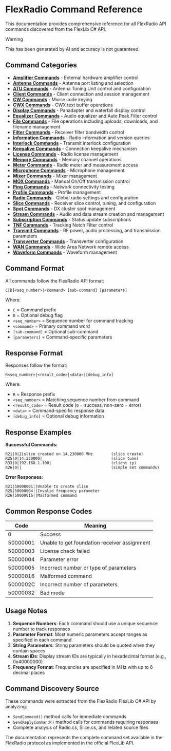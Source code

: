 # FlexRadio Command Reference

This documentation provides comprehensive reference for all FlexRadio API commands discovered from the FlexLib C# API.

> [!WARNING]
> This has been generated by AI and accuracy is not guaranteed.

## Command Categories

- [**Amplifier Commands**](https://github.com/rimuadmin/ProtoFlex/wiki/Amplifier-Commands) - External hardware amplifier control
- [**Antenna Commands**](https://github.com/rimuadmin/ProtoFlex/wiki/Antenna-Commands) - Antenna port listing and selection
- [**ATU Commands**](https://github.com/rimuadmin/ProtoFlex/wiki/ATU-Commands) - Antenna Tuning Unit control and configuration
- [**Client Commands**](https://github.com/rimuadmin/ProtoFlex/wiki/Client-Commands) - Client connection and session management
- [**CW Commands**](https://github.com/rimuadmin/ProtoFlex/wiki/CW-Commands) - Morse code keying
- [**CWX Commands**](https://github.com/rimuadmin/ProtoFlex/wiki/CWX-Commands) - CWX text buffer operations
- [**Display Commands**](https://github.com/rimuadmin/ProtoFlex/wiki/Display-Commands) - Panadapter and waterfall display control
- [**Equalizer Commands**](https://github.com/rimuadmin/ProtoFlex/wiki/Equalizer-Commands) - Audio equalizer and Auto Peak Filter control
- [**File Commands**](https://github.com/rimuadmin/ProtoFlex/wiki/File-Commands) - File operations including uploads, downloads, and filename management
- [**Filter Commands**](https://github.com/rimuadmin/ProtoFlex/wiki/Filter-Commands) - Receiver filter bandwidth control
- [**Information Commands**](https://github.com/rimuadmin/ProtoFlex/wiki/Information-Commands) - Radio information and version queries
- [**Interlock Commands**](https://github.com/rimuadmin/ProtoFlex/wiki/Interlock-Commands) - Transmit interlock configuration
- [**Keepalive Commands**](https://github.com/rimuadmin/ProtoFlex/wiki/Keepalive-Commands) - Connection keepalive mechanism
- [**License Commands**](https://github.com/rimuadmin/ProtoFlex/wiki/License-Commands) - Radio license management
- [**Memory Commands**](https://github.com/rimuadmin/ProtoFlex/wiki/Memory-Commands) - Memory channel operations
- [**Meter Commands**](https://github.com/rimuadmin/ProtoFlex/wiki/Meter-Commands) - Radio meter and measurement access
- [**Microphone Commands**](https://github.com/rimuadmin/ProtoFlex/wiki/Mic-Commands) - Microphone management
- [**Mixer Commands**](https://github.com/rimuadmin/ProtoFlex/wiki/Mixer-Commands) - Mixer management
- [**MOX Commands**](https://github.com/rimuadmin/ProtoFlex/wiki/MOX-Commands) - Manual On/Off transmission control
- [**Ping Commands**](https://github.com/rimuadmin/ProtoFlex/wiki/Ping-Commands) - Network connectivity testing
- [**Profile Commands**](https://github.com/rimuadmin/ProtoFlex/wiki/Profile-Commands) - Profile management
- [**Radio Commands**](https://github.com/rimuadmin/ProtoFlex/wiki/Radio-Commands) - Global radio settings and configuration
- [**Slice Commands**](https://github.com/rimuadmin/ProtoFlex/wiki/Slice-commands) - Receiver slice control, tuning, and configuration
- [**Spot Commands**](https://github.com/rimuadmin/ProtoFlex/wiki/Spot-Commands) - DX cluster spot management
- [**Stream Commands**](https://github.com/rimuadmin/ProtoFlex/wiki/Stream-Commands) - Audio and data stream creation and management
- [**Subscription Commands**](https://github.com/rimuadmin/ProtoFlex/wiki/Subscription-Commands) - Status update subscriptions
- [**TNF Commands**](https://github.com/rimuadmin/ProtoFlex/wiki/TNF-Commands) - Tracking Notch Filter control
- [**Transmit Commands**](https://github.com/rimuadmin/ProtoFlex/wiki/Transmit-Commands) - RF power, audio processing, and transmission parameters
- [**Transverter Commands**](https://github.com/rimuadmin/ProtoFlex/wiki/Transverter-Commands) - Transverter configuration
- [**WAN Commands**](https://github.com/rimuadmin/ProtoFlex/wiki/WAN-Commands) - Wide Area Network remote access
- [**Waveform Commands**](https://github.com/rimuadmin/ProtoFlex/wiki/Waveform-Commands) - Waveform management

## Command Format

All commands follow the FlexRadio API format:

```
C[D]<seq_number>|<command> [sub-command] [parameters]
```

Where:
- `C` = Command prefix
- `D` = Optional debug flag
- `<seq_number>` = Sequence number for command tracking
- `<command>` = Primary command word
- `[sub-command]` = Optional sub-command
- `[parameters]` = Command-specific parameters

## Response Format

Responses follow the format:
```
R<seq_number>|<result_code>|<data>|[debug_info]
```

Where:
- `R` = Response prefix
- `<seq_number>` = Matching sequence number from command
- `<result_code>` = Result code (`0` = success, non-zero = error)
- `<data>` = Command-specific response data
- `[debug_info]` = Optional debug information

## Response Examples

**Successful Commands:**
```
R21|0|2|slice created on 14.230000 MHz        (slice create)
R25|0|14.230000|                              (slice tune)
R33|0|192.168.1.100|                          (client ip)
R26|0||                                       (simple set commands)
```

**Error Responses:**
```
R21|50000001||Unable to create slice
R25|50000004||Invalid frequency parameter
R26|50000016||Malformed command
```

## Common Response Codes

| Code | Meaning |
|------|---------|
| 0 | Success |
| 50000001 | Unable to get foundation receiver assignment |
| 50000003 | License check failed |
| 50000004 | Parameter error |
| 50000005 | Incorrect number or type of parameters |
| 50000016 | Malformed command |
| 5000002C | Incorrect number of parameters |
| 50000032 | Bad mode |

## Usage Notes

1. **Sequence Numbers**: Each command should use a unique sequence number to track responses
2. **Parameter Format**: Most numeric parameters accept ranges as specified in each command
3. **String Parameters**: String parameters should be quoted when they contain spaces
4. **Stream IDs**: Display stream IDs are typically in hexadecimal format (e.g., 0x40000000)
5. **Frequency Format**: Frequencies are specified in MHz with up to 6 decimal places

## Command Discovery Source

These commands were extracted from the FlexRadio FlexLib C# API by analyzing:
- `SendCommand()` method calls for immediate commands
- `SendReplyCommand()` method calls for commands requiring responses
- Complete analysis of Radio.cs, Slice.cs, and related source files

The documentation represents the complete command set available in the FlexRadio protocol as implemented in the official FlexLib API.
